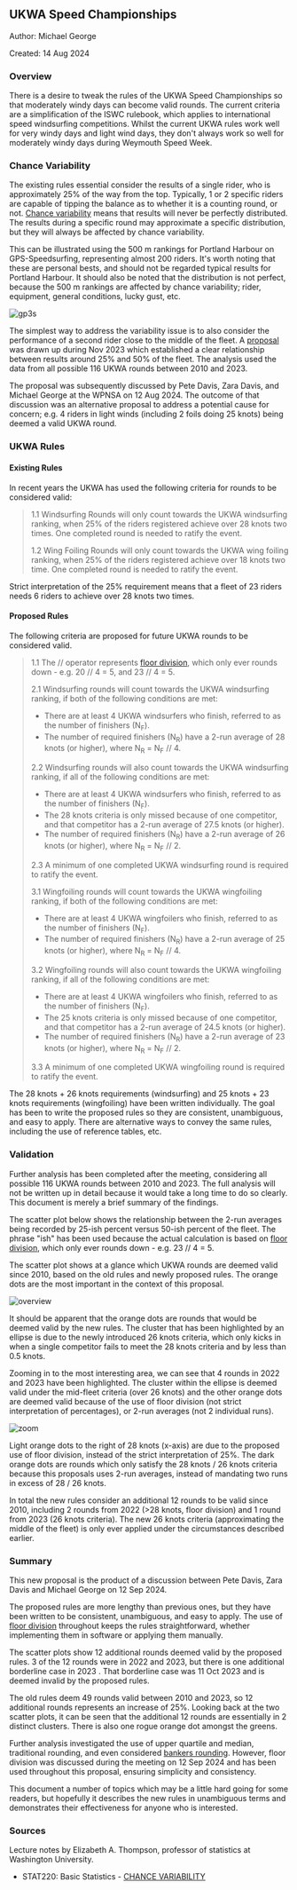## UKWA Speed Championships

Author: Michael George

Created: 14 Aug 2024



### Overview

There is a desire to tweak the rules of the UKWA Speed Championships so that moderately windy days can become valid rounds. The current criteria are a simplification of the ISWC rulebook, which applies to international speed windsurfing competitions. Whilst the current UKWA rules work well for very windy days and light wind days, they don't always work so well for moderately windy days during Weymouth Speed Week.



### Chance Variability

The existing rules essential consider the results of a single rider, who is approximately 25% of the way from the top. Typically, 1 or 2 specific riders are capable of tipping the balance as to whether it is a counting round, or not. [Chance variability](chance-variability.pdf) means that results will never be perfectly distributed.  The results during a specific round may approximate a specific distribution, but they will always be affected by chance variability.

This can be illustrated using the 500 m rankings for Portland Harbour on GPS-Speedsurfing, representing almost 200 riders. It's worth noting that these are personal bests, and should not be regarded typical results for Portland Harbour. It should also be noted that the distribution is not perfect, because the 500 m rankings are affected by chance variability; rider, equipment, general conditions, lucky gust, etc.

![gp3s](img/gp3s.png)

The simplest way to address the variability issue is to also consider the performance of a second rider close to the middle of the fleet. A [proposal](../proposal-1/README.md) was drawn up during Nov 2023 which established a clear relationship between results around 25% and 50% of the fleet. The analysis used the data from all possible 116 UKWA rounds between 2010 and 2023.

The proposal was subsequently discussed by Pete Davis, Zara Davis, and Michael George at the WPNSA on 12 Aug 2024. The outcome of that discussion was an alternative proposal to address a potential cause for concern; e.g. 4 riders in light winds (including 2 foils doing 25 knots) being deemed a valid UKWA round.



### UKWA Rules

#### Existing Rules

In recent years the UKWA has used the following criteria for rounds to be considered valid:

> 1.1 Windsurfing Rounds will only count towards the UKWA windsurfing ranking, when 25% of the riders registered achieve over 28 knots two times. One completed round is needed to ratify the event.
>
> 1.2 Wing Foiling Rounds will only count towards the UKWA wing foiling ranking, when 25% of the riders registered achieve over 18 knots two time. One completed round is needed to ratify the event.

Strict interpretation of the 25% requirement means that a fleet of 23 riders needs 6 riders to achieve over 28 knots two times.



#### Proposed Rules

The following criteria are proposed for future UKWA rounds to be considered valid.

> 1.1 The // operator represents [floor division](https://www.designgurus.io/answers/detail/what-is-floor-division), which only ever rounds down - e.g. 20 // 4 = 5, and 23 // 4 = 5.
>
> 2.1 Windsurfing rounds will count towards the UKWA windsurfing ranking, if both of the following conditions are met:
>
> - There are at least 4 UKWA windsurfers who finish, referred to as the number of finishers (N<sub>F</sub>).
> - The number of required finishers (N<sub>R</sub>) have a 2-run average of 28 knots (or higher), where N<sub>R</sub> = N<sub>F</sub> // 4.
>
> 2.2 Windsurfing rounds will also count towards the UKWA windsurfing ranking, if all of the following conditions are met:
>
> - There are at least 4 UKWA windsurfers who finish, referred to as the number of finishers (N<sub>F</sub>).
> - The 28 knots criteria is only missed because of one competitor, and that competitor has a 2-run average of 27.5 knots (or higher).
> - The number of required finishers (N<sub>R</sub>) have a 2-run average of 26 knots (or higher), where N<sub>R</sub> = N<sub>F</sub> // 2.
>
> 2.3 A minimum of one completed UKWA windsurfing round is required to ratify the event.
>
> 3.1 Wingfoiling rounds will count towards the UKWA wingfoiling ranking, if both of the following conditions are met:
>
> - There are at least 4 UKWA wingfoilers who finish, referred to as the number of finishers (N<sub>F</sub>).
> - The number of required finishers (N<sub>R</sub>) have a 2-run average of 25 knots (or higher), where N<sub>R</sub> = N<sub>F</sub> // 4.
>
> 3.2 Wingfoiling rounds will also count towards the UKWA wingfoiling ranking, if all of the following conditions are met:
>
> - There are at least 4 UKWA wingfoilers who finish, referred to as the number of finishers (N<sub>F</sub>).
> - The 25 knots criteria is only missed because of one competitor, and that competitor has a 2-run average of 24.5 knots (or higher).
> - The number of required finishers (N<sub>R</sub>) have a 2-run average of 23 knots (or higher), where N<sub>R</sub> = N<sub>F</sub> // 2.
>
> 3.3  A minimum of one completed UKWA wingfoiling round is required to ratify the event.

The 28 knots + 26 knots requirements (windsurfing) and 25 knots + 23 knots requirements (wingfoiling) have been written individually. The goal has been to write the proposed rules so they are consistent, unambiguous, and easy to apply. There are alternative ways to convey the same rules, including the use of reference tables, etc.



### Validation

Further analysis has been completed after the meeting, considering all possible 116 UKWA rounds between 2010 and 2023. The full analysis will not be written up in detail because it would take a long time to do so clearly. This document is merely a brief summary of the findings.

The scatter plot below shows the relationship between the 2-run averages being recorded by 25-ish percent versus 50-ish percent of the fleet. The phrase "ish" has been used because the actual calculation is based on [floor division](https://www.designgurus.io/answers/detail/what-is-floor-division), which only ever rounds down - e.g. 23 // 4 = 5.

The scatter plot shows at a glance which UKWA rounds are deemed valid since 2010, based on the old rules and newly proposed rules. The orange dots are the most important in the context of this proposal. 

![overview](img/overview.png)

It should be apparent that the orange dots are rounds that would be deemed valid by the new rules. The cluster that has been highlighted by an ellipse is due to the newly introduced 26 knots criteria, which only kicks in when a single competitor fails to meet the 28 knots criteria and by less than 0.5 knots.

Zooming in to the most interesting area, we can see that 4 rounds in 2022 and 2023 have been highlighted. The cluster within the ellipse is deemed valid under the mid-fleet criteria (over 26 knots) and the other orange dots are deemed valid because of the use of floor division (not strict interpretation of percentages), or 2-run averages (not 2 individual runs).

![zoom](img/zoom.png)



Light orange dots to the right of 28 knots (x-axis) are due to the proposed use of floor division, instead of the strict interpretation of 25%. The dark orange dots are rounds which only satisfy the 28 knots / 26 knots criteria because this proposals uses 2-run averages, instead of mandating two runs in excess of 28 / 26 knots.

In total the new rules consider an additional 12 rounds to be valid since 2010, including 2 rounds from 2022 (>28 knots, floor division) and 1 round from 2023 (26 knots criteria). The new 26 knots criteria (approximating the middle of the fleet) is only ever applied under the circumstances described earlier.



### Summary

This new proposal is the product of a discussion between Pete Davis, Zara Davis and Michael George on 12 Sep 2024.

The proposed rules are more lengthy than previous ones, but they have been written to be consistent, unambiguous, and easy to apply. The use of [floor division](https://www.designgurus.io/answers/detail/what-is-floor-division) throughout keeps the rules straightforward, whether implementing them in software or applying them manually.

The scatter plots show 12 additional rounds deemed valid by the proposed rules. 3 of the 12 rounds were in 2022 and 2023, but there is one additional borderline case in 2023 . That borderline case was 11 Oct 2023 and is deemed invalid by the proposed rules.

The old rules deem 49 rounds valid between 2010 and 2023, so 12 additional rounds represents an increase of 25%. Looking back at the two scatter plots, it can be seen that the additional 12 rounds are essentially in 2 distinct clusters. There is also one rogue orange dot amongst the greens.

Further analysis investigated the use of upper quartile and median, traditional rounding, and even considered [bankers rounding](https://wiki.c2.com/?BankersRounding). However, floor division was discussed during the meeting on 12 Sep 2024 and has been used throughout this proposal, ensuring simplicity and consistency.

This document a number of topics which may be a little hard going for some readers, but hopefully it describes the new rules in unambiguous terms and demonstrates their effectiveness for anyone who is interested.



### Sources

Lecture notes by Elizabeth A. Thompson, professor of statistics at Washington University.

- STAT220: Basic Statistics - [CHANCE VARIABILITY](https://faculty.washington.edu/eathomp/S220_06/Lectures/notes6.pdf)
